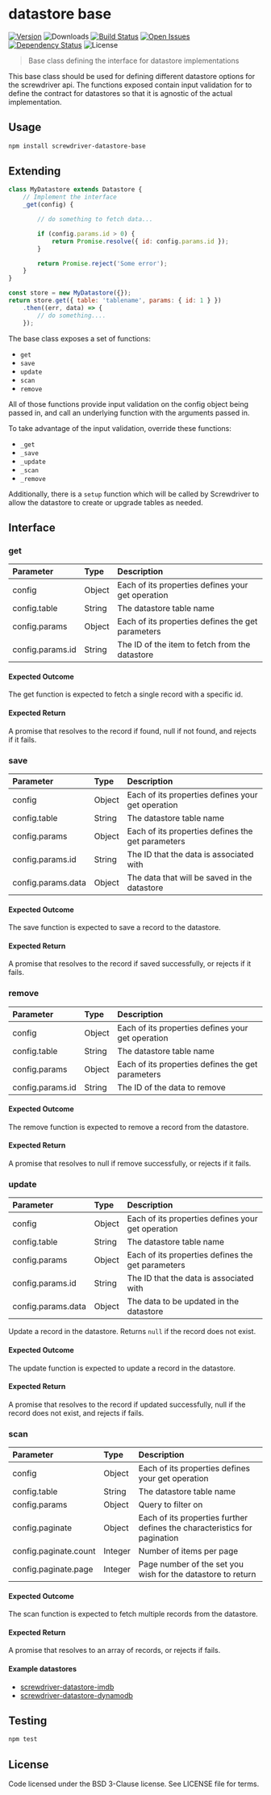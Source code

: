 # datastore base
[![Version][npm-image]][npm-url] ![Downloads][downloads-image] [![Build Status][status-image]][status-url] [![Open Issues][issues-image]][issues-url] [![Dependency Status][daviddm-image]][daviddm-url] ![License][license-image]

> Base class defining the interface for datastore implementations

This base class should be used for defining different datastore options for the screwdriver api.
The functions exposed contain input validation for to define the contract for datastores so that it
is agnostic of the actual implementation.

## Usage

```bash
npm install screwdriver-datastore-base
```

## Extending
```js
class MyDatastore extends Datastore {
    // Implement the interface
    _get(config) {

        // do something to fetch data...

        if (config.params.id > 0) {
            return Promise.resolve({ id: config.params.id });
        }

        return Promise.reject('Some error');
    }
}

const store = new MyDatastore({});
return store.get({ table: 'tablename', params: { id: 1 } })
    .then((err, data) => {
        // do something....
    });
```

The base class exposes a set of functions:
* `get`
* `save`
* `update`
* `scan`
* `remove`

All of those functions provide input validation on the config object being passed in,
and call an underlying function with the arguments passed in.

To take advantage of the input validation, override these functions:
* `_get`
* `_save`
* `_update`
* `_scan`
* `_remove`

Additionally, there is a `setup` function which will be called by Screwdriver to allow the
datastore to create or upgrade tables as needed.

## Interface

### get

| Parameter | Type | Description |
| :-- | :-- | :-- |
|config | Object | Each of its properties defines your get operation |
|config.table | String | The datastore table name |
|config.params| Object | Each of its properties defines the get parameters |
|config.params.id| String | The ID of the item to fetch from the datastore |


#### Expected Outcome
The get function is expected to fetch a single record with a specific id.

#### Expected Return
A promise that resolves to the record if found, null if not found, and rejects if it fails.

###  save

| Parameter | Type | Description |
| :-- | :-- | :-- |
|config | Object | Each of its properties defines your get operation |
|config.table | String | The datastore table name |
|config.params| Object | Each of its properties defines the get parameters |
|config.params.id| String |  The ID that the data is associated with |
|config.params.data| Object | The data that will be saved in the datastore |

#### Expected Outcome
The save function is expected to save a record to the datastore.

#### Expected Return
A promise that resolves to the record if saved successfully, or rejects if it fails.


###  remove

| Parameter | Type | Description |
| :-- | :-- | :-- |
|config | Object | Each of its properties defines your get operation |
|config.table | String | The datastore table name |
|config.params| Object | Each of its properties defines the get parameters |
|config.params.id| String |  The ID of the data to remove |

#### Expected Outcome
The remove function is expected to remove a record from the datastore.

#### Expected Return
A promise that resolves to null if remove successfully, or rejects if it fails.


###  update

| Parameter | Type | Description |
| :-- | :-- | :-- |
|config | Object | Each of its properties defines your get operation |
|config.table | String | The datastore table name |
|config.params| Object | Each of its properties defines the get parameters |
|config.params.id| String | The ID that the data is associated with |
|config.params.data| Object | The data to be updated in the datastore |

Update a record in the datastore. Returns `null` if the record does not exist.

#### Expected Outcome
The update function is expected to update a record in the datastore.

#### Expected Return
A promise that resolves to the record if updated successfully, null if the record does not exist, and rejects if fails.

### scan

| Parameter | Type | Description |
| :-- | :-- | :-- |
|config | Object | Each of its properties defines your get operation |
|config.table | String | The datastore table name |
|config.params| Object | Query to filter on |
|config.paginate| Object | Each of its properties further defines the characteristics for pagination |
|config.paginate.count| Integer | Number of items per page |
|config.paginate.page| Integer | Page number of the set you wish for the datastore to return |

#### Expected Outcome
The scan function is expected to fetch multiple records from the datastore.

#### Expected Return
A promise that resolves to an array of records, or rejects if fails.

#### Example datastores
- [screwdriver-datastore-imdb](https://github.com/screwdriver-cd/datastore-imdb)
- [screwdriver-datastore-dynamodb](https://github.com/screwdriver-cd/datastore-dynamodb)


## Testing

```bash
npm test
```

## License

Code licensed under the BSD 3-Clause license. See LICENSE file for terms.

[npm-image]: https://img.shields.io/npm/v/screwdriver-datastore-base.svg
[npm-url]: https://npmjs.org/package/screwdriver-datastore-base
[downloads-image]: https://img.shields.io/npm/dt/screwdriver-datastore-base.svg
[license-image]: https://img.shields.io/npm/l/screwdriver-datastore-base.svg
[issues-image]: https://img.shields.io/github/issues/screwdriver-cd/datastore-base.svg
[issues-url]: https://github.com/screwdriver-cd/datastore-base/issues
[status-image]: https://cd.screwdriver.cd/pipelines/85215fd5d79b9f5f0c42b8c38c0f9bc5b356f150/badge
[status-url]: https://cd.screwdriver.cd/pipelines/85215fd5d79b9f5f0c42b8c38c0f9bc5b356f150
[daviddm-image]: https://david-dm.org/screwdriver-cd/datastore-base.svg?theme=shields.io
[daviddm-url]: https://david-dm.org/screwdriver-cd/datastore-base
